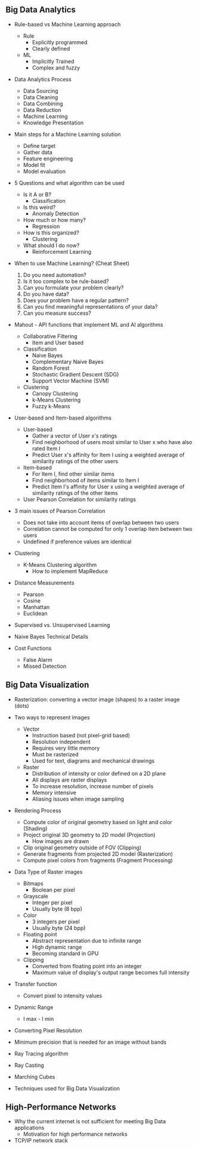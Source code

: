 ## Big Data Analytics

- Rule-based vs Machine Learning approach
    - Rule
        - Explicitly programmed
        - Clearly defined
    - ML
        - Implicitly Trained
        - Complex and fuzzy

- Data Analytics Process
    - Data Sourcing
    - Data Cleaning
    - Data Combining
    - Data Reduction
    - Machine Learning
    - Knowledge Presentation

- Main steps for a Machine Learning solution
     - Define target
     - Gather data
     - Feature engineering
     - Model fit
     - Model evaluation

- 5 Questions and what algorithm can be used
    - Is it A or B?
        - Classification
    - Is this weird?
        - Anomaly Detection
    - How much or how many?
        - Regression
    - How is this organized?
        - Clustering
    - What should I do now?
        - Reinforcement Learning

- When to use Machine Learning? (Cheat Sheet)
    1) Do you need automation? 
    2) Is it too complex to be rule-based? 
    3) Can you formulate your problem clearly?
    4) Do you have data?
    5) Does your problem have a regular pattern?
    6) Can you find meaningful representations of your data?
    7) Can you measure success?

- Mahout - API functions that implement ML and AI algorithms
    - Collaborative Filtering
        - Item and User based
    - Classification
        - Naive Bayes
        - Complementary Naive Bayes
        - Random Forest
        - Stochastic Gradient Descent (SDG)
        - Support Vector Machine (SVM)
    - Clustering
        - Canopy Clustering
        - k-Means Clustering
        - Fuzzy k-Means

- User-based and Item-based algorithms
    - User-based
        - Gather a vector of User x's ratings
        - Find neighborhood of users most similar to User x who have also rated Item I
        - Predict User x's affinity for Item I using a weighted average of similarity ratings of the other users
    - Item-based
        - For Item I, find other similar items
        - Find neighborhood of items similar to Item I
        - Predict Item I's affinity for User x using a weighted average of similarity ratings of the other items
    - User Pearson Correlation for similarity ratings

- 3 main issues of Pearson Correlation
    - Does not take into account items of overlap between two users
    - Correlation cannot be computed for only 1 overlap item between two users
    - Undefined if preference values are identical

- Clustering
    - K-Means Clustering algorithm
        - How to implement MapReduce
- Distance Measurements
    - Pearson
    - Cosine
    - Manhattan
    - Euclidean
- Supervised vs. Unsupervised Learning
- Naive Bayes Technical Details
- Cost Functions
    - False Alarm
    - Missed Detection

## Big Data Visualization

- Rasterization: converting a vector image (shapes) to a raster image (dots)

- Two ways to represent images
    - Vector
        - Instruction based (not pixel-grid based)
        - Resolution independent
        - Requires very little memory
        - Must be rasterized
        - Used for text, diagrams and mechanical drawings
    - Raster
        - Distribution of intensity or color defined on a 2D plane
        - All displays are raster displays
        - To increase resolution, increase number of pixels
        - Memory intensive
        - Aliasing issues when image sampling

- Rendering Process
    - Compute color of original geometry based on light and color (Shading)
    - Project original 3D geometry to 2D model (Projection)
        - How images are drawn
    - Clip original geometry outside of FOV (Clipping)
    - Generate fragments from projected 2D model (Rasterization)
    - Compute pixel colors from fragments (Fragment Processing)

- Data Type of Raster images
    - Bitmaps
        - Boolean per pixel
    - Grayscale
        - Integer per pixel
        - Usually byte (8 bpp)
    - Color
        - 3 integers per pixel
        - Usually byte (24 bpp)
    - Floating point
        - Abstract representation due to infinite range
        - High dynamic range
        - Becoming standard in GPU
    - Clipping
        - Converted from floating point into an integer
        - Maximum value of display's output range becomes full intensity
        
- Transfer function
    - Convert pixel to intensity values

- Dynamic Range
    - I max - I min

- Converting Pixel Resolution

- Minimum precision that is needed for an image without bands

- Ray Tracing algorithm

- Ray Casting

- Marching Cubes

- Techniques used for Big Data Visualization

## High-Performance Networks

- Why the current internet is not sufficient for meeting Big Data applications
    - Motivation for high performance networks
- TCP/IP network stack